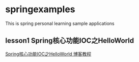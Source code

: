 # springexamples
This is spring personal learning sample applications
## lesson1 Spring核心功能IOC之HelloWorld 
[Spring核心功能IOC之HelloWorld 博客教程](https://blog.csdn.net/ljk126wy/article/details/86533384)
